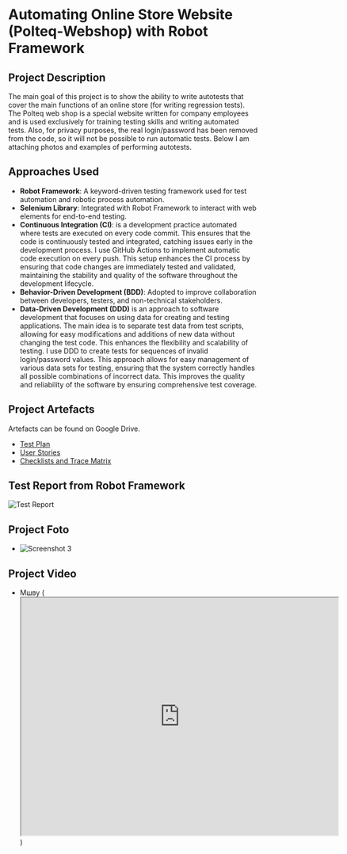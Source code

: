 # Automating Online Store Website (Polteq-Webshop) with Robot Framework

## Project Description

The main goal of this project is to show the ability to write autotests that cover the main functions of an online store (for writing regression tests).
The Polteq web shop is a special website written for company employees and is used exclusively for training testing skills and writing automated tests.
Also, for privacy purposes, the real login/password has been removed from the code, so it will not be possible to run automatic tests.
Below I am attaching photos and examples of performing autotests.

## Approaches Used

- **Robot Framework**: A keyword-driven testing framework used for test automation and robotic process automation.
- **Selenium Library**: Integrated with Robot Framework to interact with web elements for end-to-end testing.
- **Continuous Integration (CI)**: is a development practice automated where tests are executed on every code commit. This ensures that the code is continuously tested and integrated, catching issues early in the development process.
  I use GitHub Actions to implement automatic code execution on every push. This setup enhances the CI process by ensuring that code changes are immediately tested and validated, maintaining the stability and quality of the software throughout the development lifecycle.
- **Behavior-Driven Development (BDD)**: Adopted to improve collaboration between developers, testers, and non-technical stakeholders.
- **Data-Driven Development (DDD)** is an approach to software development that focuses on using data for creating and testing applications. The main idea is to separate test data from test scripts, allowing for easy modifications and additions of new data without changing the test code. This enhances the flexibility and scalability of testing.
  I use DDD to create tests for sequences of invalid login/password values. This approach allows for easy management of various data sets for testing, ensuring that the system correctly handles all possible combinations of incorrect data. This improves the quality and reliability of the software by ensuring comprehensive test coverage.

## Project Artefacts
Artefacts can be found on Google Drive.

- <a href="https://docs.google.com/document/d/1mu7r23lQwvueH1c_ltrmVmpEzFx3lkqlwZ1kSe0A0x4/edit?usp=drive_link" target="_blank">Test Plan</a>
- <a href="https://docs.google.com/spreadsheets/d/1f4Q8VN6Gufj0R72tmPBWx7tXoL7sAcTbXJKIx3ZEtRk/edit?usp=drive_link" target="_blank">User Stories</a>
- <a href="https://docs.google.com/spreadsheets/d/1bLJAJp9h3iQc03_BMJ5PXBq2RVoE54kseyUYoxY_feQ/edit?usp=drive_link" target="_blank">Checklists and Trace Matrix</a>


## Test Report from Robot Framework

![Test Report](https://drive.google.com/uc?export=view&id=1Hw8Sw07K0l8vCCZizSgHNxVGx3jD0YrK)

## Project Foto
- ![Screenshot 3](link_to_screenshot3.jpg)

## Project Video

- Мшву (<iframe src="https://drive.google.com/file/d/1PJ2qzt9GrmmSLh_gfbHwnlS_IyGcrJIa/preview" width="640" height="480" allow="autoplay"></iframe>)

